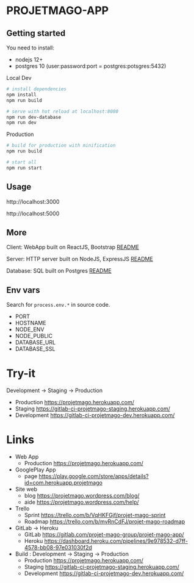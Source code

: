 PROJETMAGO-APP
==============

## Getting started

You need to install:
- nodejs 12+
- postgres 10 (user:password:port = postgres:potsgres:5432)

Local Dev
``` bash
# install dependencies
npm install
npm run build

# serve with hot reload at localhost:8080
npm run dev-database
npm run dev
```

Production
``` bash
# build for production with minification
npm run build

# start all
npm run start
```

## Usage

http://localhost:3000

http://localhost:5000

## More

Client: WebApp built on ReactJS, Bootstrap [README](./client/README.md)

Server: HTTP server built on NodeJS, ExpressJS [README](./server/README.md)

Database: SQL built on Postgres [README](./database/README.md)

## Env vars

Search for `process.env.*` in source code.

- PORT
- HOSTNAME
- NODE_ENV
- NODE_PUBLIC
- DATABASE_URL
- DATABASE_SSL

# Try-it

Development -> Staging -> Production
- Production https://projetmago.herokuapp.com/
- Staging https://gitlab-ci-projetmago-staging.herokuapp.com/
- Development https://gitlab-ci-projetmago-dev.herokuapp.com/

# Links

- Web App
  - Production https://projetmago.herokuapp.com/
- GooglePlay App
  - page https://play.google.com/store/apps/details?id=com.herokuapp.projetmago
- Site web
  - blog https://projetmago.wordpress.com/blog/
  - aide https://projetmago.wordpress.com/help/
- Trello
  - Sprint https://trello.com/b/VqHKFGjf/projet-mago-sprint
  - Roadmap https://trello.com/b/mvRnCdFJ/projet-mago-roadmap
- GitLab -> Heroku
  - GitLab https://gitlab.com/projet-mago-group/projet-mago-app/
  - Heroku https://dashboard.heroku.com/pipelines/9e978532-d7ff-4578-bb08-97e031030f2d
- Build : Development -> Staging -> Production
  - Production https://projetmago.herokuapp.com/
  - Staging https://gitlab-ci-projetmago-staging.herokuapp.com/
  - Development https://gitlab-ci-projetmago-dev.herokuapp.com/
